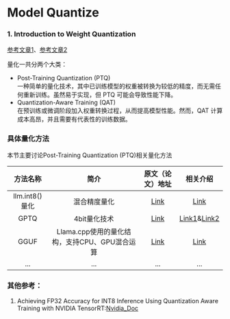 # Model Quantize 

### 1. Introduction to Weight Quantization

[参考文章1](https://towardsdatascience.com/introduction-to-weight-quantization-2494701b9c0c)、[参考文章2](https://python.plainenglish.io/quantization-demystified-gguf-gptq-awq-94796bd0ae27)



量化一共分两个大类：

- Post-Training Quantization (PTQ)   
一种简单的量化技术，其中已训练模型的权重被转换为较低的精度，而无需任何重新训练。虽然易于实现，但 PTQ 可能会导致性能下降。
- Quantization-Aware Training (QAT)   
在预训练或微调阶段加入权重转换过程，从而提高模型性能。然而，QAT 计算成本高昂，并且需要有代表性的训练数据。

### 具体量化方法

本节主要讨论Post-Training Quantization (PTQ)相关量化方法

| 方法名称  | 简介       | 原文（论文）地址  |  相关介绍  |
|:---:|:---:|:---:|:---:|
| llm.int8()量化 | 混合精度量化| [Link](https://arxiv.org/abs/2208.07339)|[Link](https://towardsdatascience.com/introduction-to-weight-quantization-2494701b9c0c)|
| GPTQ | 4bit量化技术| [Link](https://arxiv.org/abs/2210.17323)|[Link1](https://towardsdatascience.com/4-bit-quantization-with-gptq-36b0f4f02c34)&[Link2](https://huggingface.co/docs/transformers/quantization/gptq)|
| GGUF | Llama.cpp使用的量化结构，支持CPU、GPU混合运算| [Link](https://github.com/ggerganov/ggml/blob/master/docs/gguf.md)|[Link](https://towardsdatascience.com/quantize-llama-models-with-ggml-and-llama-cpp-3612dfbcc172)|
| ... | ... | ...|...|



### 其他参考：

1. Achieving FP32 Accuracy for INT8 Inference Using Quantization Aware Training with NVIDIA TensorRT:[Nvidia_Doc](https://developer.nvidia.com/blog/achieving-fp32-accuracy-for-int8-inference-using-quantization-aware-training-with-tensorrt/)





